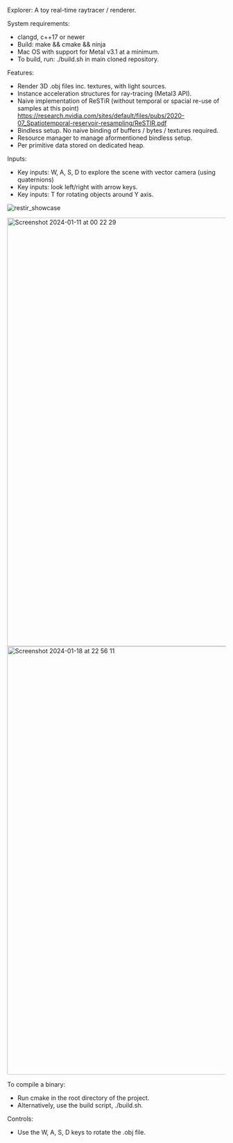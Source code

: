 Explorer: A toy real-time raytracer / renderer.

System requirements:
- clangd, c++17 or newer
- Build: make && cmake && ninja
- Mac OS with support for Metal v3.1 at a minimum.
- To build, run: ./build.sh in main cloned repository.

Features:
- Render 3D .obj files inc. textures, with light sources.
- Instance acceleration structures for ray-tracing (Metal3 API).
- Naive implementation of ReSTiR (without temporal or spacial re-use of samples at this point)
  https://research.nvidia.com/sites/default/files/pubs/2020-07_Spatiotemporal-reservoir-resampling/ReSTIR.pdf
- Bindless setup. No naive binding of buffers / bytes / textures required.
- Resource manager to manage aformentioned bindless setup.
- Per primitive data stored on dedicated heap.

Inputs:
- Key inputs: W, A, S, D to explore the scene with vector camera (using quaternions)
- Key inputs: look left/right with arrow keys.
- Key inputs: T for rotating objects around Y axis.

![restir_showcase](https://github.com/user-attachments/assets/1e3335d7-809e-4436-a6c7-debdcee59a43)

<img width="986" alt="Screenshot 2024-01-11 at 00 22 29" src="https://github.com/r-smits/explorer/assets/35615011/2813c38e-8732-4dfa-85bd-bfa26e86cf04" />
<img width="985" alt="Screenshot 2024-01-18 at 22 56 11" src="https://github.com/r-smits/explorer/assets/35615011/639ff909-517e-4bdb-acc3-fa21a2d56479" />

To compile a binary:
- Run cmake in the root directory of the project.
- Alternatively, use the build script, ./build.sh.

Controls:
- Use the W, A, S, D keys to rotate the .obj file.


